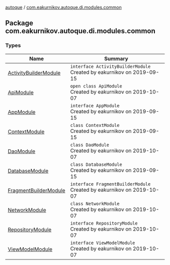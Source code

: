 [autoque](../index.md) / [com.eakurnikov.autoque.di.modules.common](./index.md)

## Package com.eakurnikov.autoque.di.modules.common

### Types

| Name | Summary |
|---|---|
| [ActivityBuilderModule](-activity-builder-module/index.md) | `interface ActivityBuilderModule`<br>Created by eakurnikov on 2019-09-15 |
| [ApiModule](-api-module/index.md) | `open class ApiModule`<br>Created by eakurnikov on 2019-10-07 |
| [AppModule](-app-module/index.md) | `interface AppModule`<br>Created by eakurnikov on 2019-09-15 |
| [ContextModule](-context-module/index.md) | `class ContextModule`<br>Created by eakurnikov on 2019-09-15 |
| [DaoModule](-dao-module/index.md) | `class DaoModule`<br>Created by eakurnikov on 2019-10-07 |
| [DatabaseModule](-database-module/index.md) | `class DatabaseModule`<br>Created by eakurnikov on 2019-09-15 |
| [FragmentBuilderModule](-fragment-builder-module.md) | `interface FragmentBuilderModule`<br>Created by eakurnikov on 2019-10-07 |
| [NetworkModule](-network-module/index.md) | `class NetworkModule`<br>Created by eakurnikov on 2019-10-07 |
| [RepositoryModule](-repository-module/index.md) | `interface RepositoryModule`<br>Created by eakurnikov on 2019-10-07 |
| [ViewModelModule](-view-model-module/index.md) | `interface ViewModelModule`<br>Created by eakurnikov on 2019-10-07 |

